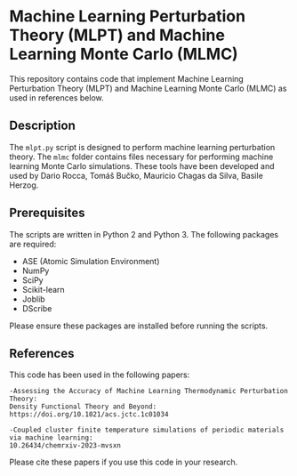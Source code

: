 # Machine Learning Perturbation Theory (MLPT) and Machine Learning Monte Carlo (MLMC)

This repository contains code that implement Machine Learning Perturbation Theory (MLPT) and Machine Learning Monte Carlo (MLMC) as used in references below.

## Description

The `mlpt.py` script is designed to perform machine learning perturbation theory. The `mlmc` folder contains files necessary for performing machine learning Monte Carlo simulations. These tools have been developed and used by Dario Rocca, Tomáš Bučko, Mauricio Chagas da Silva, Basile Herzog.

## Prerequisites

The scripts are written in Python 2 and Python 3. The following packages are required:

- ASE (Atomic Simulation Environment)
- NumPy
- SciPy
- Scikit-learn
- Joblib
- DScribe

Please ensure these packages are installed before running the scripts.


## References

This code has been used in the following papers:

    -Assessing the Accuracy of Machine Learning Thermodynamic Perturbation Theory: 
    Density Functional Theory and Beyond: 
    https://doi.org/10.1021/acs.jctc.1c01034
    
    -Coupled cluster finite temperature simulations of periodic materials via machine learning:
    10.26434/chemrxiv-2023-mvsxn
    

Please cite these papers if you use this code in your research.
